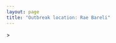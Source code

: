 ```yaml
---
layout: page
title: "Outbreak location: Rae Bareli"
---
```

<div id="mapid">
<script src="https://buda-magenta.github.io/hazard_map/load_map.js"></script>
><script>
var marker_outbreak = L.marker([26.250000, 81.250000],{"autoPan": true}).addTo(map); marker_outbreak.bindTooltip("Rae Bareli").openTooltip();

var circle_1 = L.circle([26.838100, 80.934600], {"pane": "markerPane", "color": "red", "fill": true, "fillOpacity": 0.2, "fillRule": "evenodd", "lineCap": "round", "lineJoin": "round", "opacity": 1.0, "radius": 439065, "stroke": true, "weight": 2}).addTo(map);
circle_1.bindTooltip("Lucknow<br>rank: 1<br>hazard index: 0.109766")

var circle_2 = L.circle([26.460914, 80.321759], {"pane": "markerPane", "color": "red", "fill": true, "fillOpacity": 0.2, "fillRule": "evenodd", "lineCap": "round", "lineJoin": "round", "opacity": 1.0, "radius": 243478, "stroke": true, "weight": 2}).addTo(map);
circle_2.bindTooltip("Kanpur<br>rank: 2<br>hazard index: 0.060870")

var circle_3 = L.circle([28.457876, 79.405571], {"pane": "markerPane", "color": "red", "fill": true, "fillOpacity": 0.2, "fillRule": "evenodd", "lineCap": "round", "lineJoin": "round", "opacity": 1.0, "radius": 211282, "stroke": true, "weight": 2}).addTo(map);
circle_3.bindTooltip("Bareilly<br>rank: 3<br>hazard index: 0.052821")

var circle_4 = L.circle([28.651718, 77.221939], {"pane": "markerPane", "color": "red", "fill": true, "fillOpacity": 0.2, "fillRule": "evenodd", "lineCap": "round", "lineJoin": "round", "opacity": 1.0, "radius": 119626, "stroke": true, "weight": 2}).addTo(map);
circle_4.bindTooltip("Delhi<br>rank: 4<br>hazard index: 0.029907")

var circle_5 = L.circle([25.476300, 80.339500], {"pane": "markerPane", "color": "red", "fill": true, "fillOpacity": 0.2, "fillRule": "evenodd", "lineCap": "round", "lineJoin": "round", "opacity": 1.0, "radius": 102892, "stroke": true, "weight": 2}).addTo(map);
circle_5.bindTooltip("Banda<br>rank: 5<br>hazard index: 0.025723")

var circle_6 = L.circle([25.795593, 82.488341], {"pane": "markerPane", "color": "red", "fill": true, "fillOpacity": 0.2, "fillRule": "evenodd", "lineCap": "round", "lineJoin": "round", "opacity": 1.0, "radius": 91949, "stroke": true, "weight": 2}).addTo(map);
circle_6.bindTooltip("Jaunpur<br>rank: 6<br>hazard index: 0.022987")

var circle_7 = L.circle([25.438130, 81.833800], {"pane": "markerPane", "color": "red", "fill": true, "fillOpacity": 0.2, "fillRule": "evenodd", "lineCap": "round", "lineJoin": "round", "opacity": 1.0, "radius": 78186, "stroke": true, "weight": 2}).addTo(map);
circle_7.bindTooltip("Allahabad<br>rank: 7<br>hazard index: 0.019547")

var circle_8 = L.circle([25.335649, 83.007629], {"pane": "markerPane", "color": "red", "fill": true, "fillOpacity": 0.2, "fillRule": "evenodd", "lineCap": "round", "lineJoin": "round", "opacity": 1.0, "radius": 52930, "stroke": true, "weight": 2}).addTo(map);
circle_8.bindTooltip("Varanasi<br>rank: 8<br>hazard index: 0.013233")

var circle_9 = L.circle([26.575504, 80.613762], {"pane": "markerPane", "color": "red", "fill": true, "fillOpacity": 0.2, "fillRule": "evenodd", "lineCap": "round", "lineJoin": "round", "opacity": 1.0, "radius": 15413, "stroke": true, "weight": 2}).addTo(map);
circle_9.bindTooltip("Unnao<br>rank: 9<br>hazard index: 0.003853")

var circle_10 = L.circle([25.531031, 78.652689], {"pane": "markerPane", "color": "red", "fill": true, "fillOpacity": 0.2, "fillRule": "evenodd", "lineCap": "round", "lineJoin": "round", "opacity": 1.0, "radius": 14405, "stroke": true, "weight": 2}).addTo(map);
circle_10.bindTooltip("Jhansi<br>rank: 10<br>hazard index: 0.003601")

var circle_11 = L.circle([26.671329, 83.364583], {"pane": "markerPane", "color": "red", "fill": true, "fillOpacity": 0.2, "fillRule": "evenodd", "lineCap": "round", "lineJoin": "round", "opacity": 1.0, "radius": 14153, "stroke": true, "weight": 2}).addTo(map);
circle_11.bindTooltip("Gorakhpur<br>rank: 11<br>hazard index: 0.003538")

var circle_12 = L.circle([28.863842, 78.805778], {"pane": "markerPane", "color": "red", "fill": true, "fillOpacity": 0.2, "fillRule": "evenodd", "lineCap": "round", "lineJoin": "round", "opacity": 1.0, "radius": 9772, "stroke": true, "weight": 2}).addTo(map);
circle_12.bindTooltip("Moradabad<br>rank: 12<br>hazard index: 0.002443")

var circle_13 = L.circle([27.733696, 81.477321], {"pane": "markerPane", "color": "red", "fill": true, "fillOpacity": 0.2, "fillRule": "evenodd", "lineCap": "round", "lineJoin": "round", "opacity": 1.0, "radius": 7390, "stroke": true, "weight": 2}).addTo(map);
circle_13.bindTooltip("Bahraich<br>rank: 13<br>hazard index: 0.001848")

var circle_14 = L.circle([19.075990, 72.877393], {"pane": "markerPane", "color": "red", "fill": true, "fillOpacity": 0.2, "fillRule": "evenodd", "lineCap": "round", "lineJoin": "round", "opacity": 1.0, "radius": 7172, "stroke": true, "weight": 2}).addTo(map);
circle_14.bindTooltip("Mumbai<br>rank: 14<br>hazard index: 0.001793")

var circle_15 = L.circle([27.175255, 78.009816], {"pane": "markerPane", "color": "red", "fill": true, "fillOpacity": 0.2, "fillRule": "evenodd", "lineCap": "round", "lineJoin": "round", "opacity": 1.0, "radius": 6753, "stroke": true, "weight": 2}).addTo(map);
circle_15.bindTooltip("Agra<br>rank: 15<br>hazard index: 0.001688")

var circle_16 = L.circle([27.109667, 81.918329], {"pane": "markerPane", "color": "red", "fill": true, "fillOpacity": 0.2, "fillRule": "evenodd", "lineCap": "round", "lineJoin": "round", "opacity": 1.0, "radius": 5635, "stroke": true, "weight": 2}).addTo(map);
circle_16.bindTooltip("Gonda<br>rank: 16<br>hazard index: 0.001409")

var circle_17 = L.circle([26.638076, 82.059024], {"pane": "markerPane", "color": "red", "fill": true, "fillOpacity": 0.2, "fillRule": "evenodd", "lineCap": "round", "lineJoin": "round", "opacity": 1.0, "radius": 5401, "stroke": true, "weight": 2}).addTo(map);
circle_17.bindTooltip("Faizabad<br>rank: 17<br>hazard index: 0.001350")

var circle_18 = L.circle([26.055318, 82.993139], {"pane": "markerPane", "color": "red", "fill": true, "fillOpacity": 0.2, "fillRule": "evenodd", "lineCap": "round", "lineJoin": "round", "opacity": 1.0, "radius": 5174, "stroke": true, "weight": 2}).addTo(map);
circle_18.bindTooltip("Nizamabad<br>rank: 18<br>hazard index: 0.001294")

var circle_19 = L.circle([27.437194, 79.489129], {"pane": "markerPane", "color": "red", "fill": true, "fillOpacity": 0.2, "fillRule": "evenodd", "lineCap": "round", "lineJoin": "round", "opacity": 1.0, "radius": 5038, "stroke": true, "weight": 2}).addTo(map);
circle_19.bindTooltip("Farrukhabad<br>rank: 19<br>hazard index: 0.001260")

var circle_20 = L.circle([29.000653, 77.768229], {"pane": "markerPane", "color": "red", "fill": true, "fillOpacity": 0.2, "fillRule": "evenodd", "lineCap": "round", "lineJoin": "round", "opacity": 1.0, "radius": 4905, "stroke": true, "weight": 2}).addTo(map);
circle_20.bindTooltip("Meerut<br>rank: 20<br>hazard index: 0.001226")

var circle_21 = L.circle([24.500000, 81.000000], {"pane": "markerPane", "color": "red", "fill": true, "fillOpacity": 0.2, "fillRule": "evenodd", "lineCap": "round", "lineJoin": "round", "opacity": 1.0, "radius": 4675, "stroke": true, "weight": 2}).addTo(map);
circle_21.bindTooltip("Satna<br>rank: 21<br>hazard index: 0.001169")

var circle_22 = L.circle([27.912633, 79.746563], {"pane": "markerPane", "color": "red", "fill": true, "fillOpacity": 0.2, "fillRule": "evenodd", "lineCap": "round", "lineJoin": "round", "opacity": 1.0, "radius": 4643, "stroke": true, "weight": 2}).addTo(map);
circle_22.bindTooltip("Shahjahanpur<br>rank: 22<br>hazard index: 0.001161")

var circle_23 = L.circle([23.258486, 77.401989], {"pane": "markerPane", "color": "red", "fill": true, "fillOpacity": 0.2, "fillRule": "evenodd", "lineCap": "round", "lineJoin": "round", "opacity": 1.0, "radius": 4337, "stroke": true, "weight": 2}).addTo(map);
circle_23.bindTooltip("Bhopal<br>rank: 23<br>hazard index: 0.001084")

var circle_24 = L.circle([27.209822, 79.048137], {"pane": "markerPane", "color": "red", "fill": true, "fillOpacity": 0.2, "fillRule": "evenodd", "lineCap": "round", "lineJoin": "round", "opacity": 1.0, "radius": 4324, "stroke": true, "weight": 2}).addTo(map);
circle_24.bindTooltip("Mainpuri<br>rank: 24<br>hazard index: 0.001081")

var circle_25 = L.circle([26.242511, 82.296169], {"pane": "markerPane", "color": "red", "fill": true, "fillOpacity": 0.2, "fillRule": "evenodd", "lineCap": "round", "lineJoin": "round", "opacity": 1.0, "radius": 4257, "stroke": true, "weight": 2}).addTo(map);
circle_25.bindTooltip("Sultanpur<br>rank: 25<br>hazard index: 0.001064")

var circle_26 = L.circle([27.876990, 78.137290], {"pane": "markerPane", "color": "red", "fill": true, "fillOpacity": 0.2, "fillRule": "evenodd", "lineCap": "round", "lineJoin": "round", "opacity": 1.0, "radius": 4081, "stroke": true, "weight": 2}).addTo(map);
circle_26.bindTooltip("Aligarh<br>rank: 26<br>hazard index: 0.001020")

var circle_27 = L.circle([24.759267, 81.655000], {"pane": "markerPane", "color": "red", "fill": true, "fillOpacity": 0.2, "fillRule": "evenodd", "lineCap": "round", "lineJoin": "round", "opacity": 1.0, "radius": 3923, "stroke": true, "weight": 2}).addTo(map);
circle_27.bindTooltip("Rewa<br>rank: 27<br>hazard index: 0.000981")

var circle_28 = L.circle([27.338577, 80.097526], {"pane": "markerPane", "color": "red", "fill": true, "fillOpacity": 0.2, "fillRule": "evenodd", "lineCap": "round", "lineJoin": "round", "opacity": 1.0, "radius": 3724, "stroke": true, "weight": 2}).addTo(map);
circle_28.bindTooltip("Hardoi<br>rank: 28<br>hazard index: 0.000931")

var circle_29 = L.circle([28.794068, 79.185930], {"pane": "markerPane", "color": "red", "fill": true, "fillOpacity": 0.2, "fillRule": "evenodd", "lineCap": "round", "lineJoin": "round", "opacity": 1.0, "radius": 3542, "stroke": true, "weight": 2}).addTo(map);
circle_29.bindTooltip("Rampur<br>rank: 29<br>hazard index: 0.000886")

var circle_30 = L.circle([28.495208, 80.107541], {"pane": "markerPane", "color": "red", "fill": true, "fillOpacity": 0.2, "fillRule": "evenodd", "lineCap": "round", "lineJoin": "round", "opacity": 1.0, "radius": 3542, "stroke": true, "weight": 2}).addTo(map);
circle_30.bindTooltip("Pilibhit<br>rank: 30<br>hazard index: 0.000886")

var circle_31 = L.circle([26.269721, 82.994425], {"pane": "markerPane", "color": "red", "fill": true, "fillOpacity": 0.2, "fillRule": "evenodd", "lineCap": "round", "lineJoin": "round", "opacity": 1.0, "radius": 3514, "stroke": true, "weight": 2}).addTo(map);
circle_31.bindTooltip("Burhanpur<br>rank: 31<br>hazard index: 0.000879")

var circle_32 = L.circle([27.504639, 80.829466], {"pane": "markerPane", "color": "red", "fill": true, "fillOpacity": 0.2, "fillRule": "evenodd", "lineCap": "round", "lineJoin": "round", "opacity": 1.0, "radius": 3351, "stroke": true, "weight": 2}).addTo(map);
circle_32.bindTooltip("Sitapur<br>rank: 32<br>hazard index: 0.000838")

var circle_33 = L.circle([25.843539, 80.918004], {"pane": "markerPane", "color": "red", "fill": true, "fillOpacity": 0.2, "fillRule": "evenodd", "lineCap": "round", "lineJoin": "round", "opacity": 1.0, "radius": 3230, "stroke": true, "weight": 2}).addTo(map);
circle_33.bindTooltip("Fatehpur<br>rank: 33<br>hazard index: 0.000808")

var circle_34 = L.circle([25.895924, 82.437716], {"pane": "markerPane", "color": "red", "fill": true, "fillOpacity": 0.2, "fillRule": "evenodd", "lineCap": "round", "lineJoin": "round", "opacity": 1.0, "radius": 2997, "stroke": true, "weight": 2}).addTo(map);
circle_34.bindTooltip("Badlapur<br>rank: 34<br>hazard index: 0.000749")

var circle_35 = L.circle([27.985060, 80.753845], {"pane": "markerPane", "color": "red", "fill": true, "fillOpacity": 0.2, "fillRule": "evenodd", "lineCap": "round", "lineJoin": "round", "opacity": 1.0, "radius": 2748, "stroke": true, "weight": 2}).addTo(map);
circle_35.bindTooltip("Lakhimpur<br>rank: 35<br>hazard index: 0.000687")

var circle_36 = L.circle([26.022697, 83.028873], {"pane": "markerPane", "color": "red", "fill": true, "fillOpacity": 0.2, "fillRule": "evenodd", "lineCap": "round", "lineJoin": "round", "opacity": 1.0, "radius": 2667, "stroke": true, "weight": 2}).addTo(map);
circle_36.bindTooltip("Azamgarh<br>rank: 36<br>hazard index: 0.000667")

var circle_37 = L.circle([28.740613, 77.835426], {"pane": "markerPane", "color": "red", "fill": true, "fillOpacity": 0.2, "fillRule": "evenodd", "lineCap": "round", "lineJoin": "round", "opacity": 1.0, "radius": 2648, "stroke": true, "weight": 2}).addTo(map);
circle_37.bindTooltip("Hapur<br>rank: 37<br>hazard index: 0.000662")

var circle_38 = L.circle([28.068312, 79.046073], {"pane": "markerPane", "color": "red", "fill": true, "fillOpacity": 0.2, "fillRule": "evenodd", "lineCap": "round", "lineJoin": "round", "opacity": 1.0, "radius": 2242, "stroke": true, "weight": 2}).addTo(map);
circle_38.bindTooltip("Budaun<br>rank: 38<br>hazard index: 0.000561")

var circle_39 = L.circle([25.609324, 85.123525], {"pane": "markerPane", "color": "red", "fill": true, "fillOpacity": 0.2, "fillRule": "evenodd", "lineCap": "round", "lineJoin": "round", "opacity": 1.0, "radius": 2237, "stroke": true, "weight": 2}).addTo(map);
circle_39.bindTooltip("Patna<br>rank: 39<br>hazard index: 0.000559")

var circle_40 = L.circle([25.935955, 79.424328], {"pane": "markerPane", "color": "red", "fill": true, "fillOpacity": 0.2, "fillRule": "evenodd", "lineCap": "round", "lineJoin": "round", "opacity": 1.0, "radius": 2211, "stroke": true, "weight": 2}).addTo(map);
circle_40.bindTooltip("Orai<br>rank: 40<br>hazard index: 0.000553")

var circle_41 = L.circle([22.541418, 88.357691], {"pane": "markerPane", "color": "red", "fill": true, "fillOpacity": 0.2, "fillRule": "evenodd", "lineCap": "round", "lineJoin": "round", "opacity": 1.0, "radius": 2071, "stroke": true, "weight": 2}).addTo(map);
circle_41.bindTooltip("Kolkata<br>rank: 41<br>hazard index: 0.000518")

var circle_42 = L.circle([26.724789, 82.793269], {"pane": "markerPane", "color": "red", "fill": true, "fillOpacity": 0.2, "fillRule": "evenodd", "lineCap": "round", "lineJoin": "round", "opacity": 1.0, "radius": 2056, "stroke": true, "weight": 2}).addTo(map);
circle_42.bindTooltip("Basti<br>rank: 42<br>hazard index: 0.000514")

var circle_43 = L.circle([28.923397, 78.488317], {"pane": "markerPane", "color": "red", "fill": true, "fillOpacity": 0.2, "fillRule": "evenodd", "lineCap": "round", "lineJoin": "round", "opacity": 1.0, "radius": 1985, "stroke": true, "weight": 2}).addTo(map);
circle_43.bindTooltip("Amroha<br>rank: 43<br>hazard index: 0.000496")

var circle_44 = L.circle([28.753900, 77.399900], {"pane": "markerPane", "color": "red", "fill": true, "fillOpacity": 0.2, "fillRule": "evenodd", "lineCap": "round", "lineJoin": "round", "opacity": 1.0, "radius": 1869, "stroke": true, "weight": 2}).addTo(map);
circle_44.bindTooltip("Khora<br>rank: 44<br>hazard index: 0.000467")

var circle_45 = L.circle([26.148658, 85.340013], {"pane": "markerPane", "color": "red", "fill": true, "fillOpacity": 0.2, "fillRule": "evenodd", "lineCap": "round", "lineJoin": "round", "opacity": 1.0, "radius": 1805, "stroke": true, "weight": 2}).addTo(map);
circle_45.bindTooltip("Muzaffarpur<br>rank: 45<br>hazard index: 0.000451")

var circle_46 = L.circle([28.428262, 77.002700], {"pane": "markerPane", "color": "red", "fill": true, "fillOpacity": 0.2, "fillRule": "evenodd", "lineCap": "round", "lineJoin": "round", "opacity": 1.0, "radius": 1691, "stroke": true, "weight": 2}).addTo(map);
circle_46.bindTooltip("Gurgaon<br>rank: 46<br>hazard index: 0.000423")

var circle_47 = L.circle([12.979120, 77.591300], {"pane": "markerPane", "color": "red", "fill": true, "fillOpacity": 0.2, "fillRule": "evenodd", "lineCap": "round", "lineJoin": "round", "opacity": 1.0, "radius": 1641, "stroke": true, "weight": 2}).addTo(map);
circle_47.bindTooltip("Bangalore<br>rank: 47<br>hazard index: 0.000410")

var circle_48 = L.circle([25.196826, 76.000893], {"pane": "markerPane", "color": "red", "fill": true, "fillOpacity": 0.2, "fillRule": "evenodd", "lineCap": "round", "lineJoin": "round", "opacity": 1.0, "radius": 1626, "stroke": true, "weight": 2}).addTo(map);
circle_48.bindTooltip("Kota<br>rank: 48<br>hazard index: 0.000407")

var circle_49 = L.circle([27.633333, 77.583333], {"pane": "markerPane", "color": "red", "fill": true, "fillOpacity": 0.2, "fillRule": "evenodd", "lineCap": "round", "lineJoin": "round", "opacity": 1.0, "radius": 1581, "stroke": true, "weight": 2}).addTo(map);
circle_49.bindTooltip("Mathura<br>rank: 49<br>hazard index: 0.000395")

var circle_50 = L.circle([28.402979, 77.310384], {"pane": "markerPane", "color": "red", "fill": true, "fillOpacity": 0.2, "fillRule": "evenodd", "lineCap": "round", "lineJoin": "round", "opacity": 1.0, "radius": 1552, "stroke": true, "weight": 2}).addTo(map);
circle_50.bindTooltip("Faridabad<br>rank: 50<br>hazard index: 0.000388")

var circle_51 = L.circle([25.773344, 84.784977], {"pane": "markerPane", "color": "red", "fill": true, "fillOpacity": 0.2, "fillRule": "evenodd", "lineCap": "round", "lineJoin": "round", "opacity": 1.0, "radius": 1502, "stroke": true, "weight": 2}).addTo(map);
circle_51.bindTooltip("Chapra<br>rank: 51<br>hazard index: 0.000376")

var circle_52 = L.circle([24.935635, 82.647701], {"pane": "markerPane", "color": "red", "fill": true, "fillOpacity": 0.2, "fillRule": "evenodd", "lineCap": "round", "lineJoin": "round", "opacity": 1.0, "radius": 1499, "stroke": true, "weight": 2}).addTo(map);
circle_52.bindTooltip("Mirzapur<br>rank: 52<br>hazard index: 0.000375")

var circle_53 = L.circle([27.883846, 78.634890], {"pane": "markerPane", "color": "red", "fill": true, "fillOpacity": 0.2, "fillRule": "evenodd", "lineCap": "round", "lineJoin": "round", "opacity": 1.0, "radius": 1426, "stroke": true, "weight": 2}).addTo(map);
circle_53.bindTooltip("Kasganj<br>rank: 53<br>hazard index: 0.000357")

var circle_54 = L.circle([25.565691, 80.063489], {"pane": "markerPane", "color": "red", "fill": true, "fillOpacity": 0.2, "fillRule": "evenodd", "lineCap": "round", "lineJoin": "round", "opacity": 1.0, "radius": 1425, "stroke": true, "weight": 2}).addTo(map);
circle_54.bindTooltip("Khanna<br>rank: 54<br>hazard index: 0.000356")

var circle_55 = L.circle([28.570784, 77.327107], {"pane": "markerPane", "color": "red", "fill": true, "fillOpacity": 0.2, "fillRule": "evenodd", "lineCap": "round", "lineJoin": "round", "opacity": 1.0, "radius": 1345, "stroke": true, "weight": 2}).addTo(map);
circle_55.bindTooltip("Noida<br>rank: 55<br>hazard index: 0.000336")

var circle_56 = L.circle([29.214460, 79.527918], {"pane": "markerPane", "color": "red", "fill": true, "fillOpacity": 0.2, "fillRule": "evenodd", "lineCap": "round", "lineJoin": "round", "opacity": 1.0, "radius": 1342, "stroke": true, "weight": 2}).addTo(map);
circle_56.bindTooltip("Haldwani<br>rank: 56<br>hazard index: 0.000336")

var circle_57 = L.circle([25.603508, 83.507454], {"pane": "markerPane", "color": "red", "fill": true, "fillOpacity": 0.2, "fillRule": "evenodd", "lineCap": "round", "lineJoin": "round", "opacity": 1.0, "radius": 1313, "stroke": true, "weight": 2}).addTo(map);
circle_57.bindTooltip("Ghazipur<br>rank: 57<br>hazard index: 0.000328")

var circle_58 = L.circle([24.700385, 78.518668], {"pane": "markerPane", "color": "red", "fill": true, "fillOpacity": 0.2, "fillRule": "evenodd", "lineCap": "round", "lineJoin": "round", "opacity": 1.0, "radius": 1312, "stroke": true, "weight": 2}).addTo(map);
circle_58.bindTooltip("Lalitpur<br>rank: 58<br>hazard index: 0.000328")

var circle_59 = L.circle([25.954628, 83.647350], {"pane": "markerPane", "color": "red", "fill": true, "fillOpacity": 0.2, "fillRule": "evenodd", "lineCap": "round", "lineJoin": "round", "opacity": 1.0, "radius": 1232, "stroke": true, "weight": 2}).addTo(map);
circle_59.bindTooltip("Maunath Bhanjan<br>rank: 59<br>hazard index: 0.000308")

var circle_60 = L.circle([28.901090, 76.580193], {"pane": "markerPane", "color": "red", "fill": true, "fillOpacity": 0.2, "fillRule": "evenodd", "lineCap": "round", "lineJoin": "round", "opacity": 1.0, "radius": 1230, "stroke": true, "weight": 2}).addTo(map);
circle_60.bindTooltip("Rohtak<br>rank: 60<br>hazard index: 0.000308")

var circle_61 = L.circle([25.280733, 83.125128], {"pane": "markerPane", "color": "red", "fill": true, "fillOpacity": 0.2, "fillRule": "evenodd", "lineCap": "round", "lineJoin": "round", "opacity": 1.0, "radius": 1203, "stroke": true, "weight": 2}).addTo(map);
circle_61.bindTooltip("Mughal Sarai<br>rank: 61<br>hazard index: 0.000301")

var circle_62 = L.circle([26.439874, 80.018000], {"pane": "markerPane", "color": "red", "fill": true, "fillOpacity": 0.2, "fillRule": "evenodd", "lineCap": "round", "lineJoin": "round", "opacity": 1.0, "radius": 1180, "stroke": true, "weight": 2}).addTo(map);
circle_62.bindTooltip("Akbarpur<br>rank: 62<br>hazard index: 0.000295")

var circle_63 = L.circle([30.909016, 75.851601], {"pane": "markerPane", "color": "red", "fill": true, "fillOpacity": 0.2, "fillRule": "evenodd", "lineCap": "round", "lineJoin": "round", "opacity": 1.0, "radius": 1081, "stroke": true, "weight": 2}).addTo(map);
circle_63.bindTooltip("Ludhiana<br>rank: 63<br>hazard index: 0.000270")

var circle_64 = L.circle([19.194329, 72.970178], {"pane": "markerPane", "color": "red", "fill": true, "fillOpacity": 0.2, "fillRule": "evenodd", "lineCap": "round", "lineJoin": "round", "opacity": 1.0, "radius": 1045, "stroke": true, "weight": 2}).addTo(map);
circle_64.bindTooltip("Thane<br>rank: 64<br>hazard index: 0.000261")

var circle_65 = L.circle([29.988077, 77.508130], {"pane": "markerPane", "color": "red", "fill": true, "fillOpacity": 0.2, "fillRule": "evenodd", "lineCap": "round", "lineJoin": "round", "opacity": 1.0, "radius": 1019, "stroke": true, "weight": 2}).addTo(map);
circle_65.bindTooltip("Saharanpur<br>rank: 65<br>hazard index: 0.000255")

var circle_66 = L.circle([28.488378, 78.735249], {"pane": "markerPane", "color": "red", "fill": true, "fillOpacity": 0.2, "fillRule": "evenodd", "lineCap": "round", "lineJoin": "round", "opacity": 1.0, "radius": 939, "stroke": true, "weight": 2}).addTo(map);
circle_66.bindTooltip("Chandausi<br>rank: 66<br>hazard index: 0.000235")

var circle_67 = L.circle([17.388786, 78.461065], {"pane": "markerPane", "color": "red", "fill": true, "fillOpacity": 0.2, "fillRule": "evenodd", "lineCap": "round", "lineJoin": "round", "opacity": 1.0, "radius": 914, "stroke": true, "weight": 2}).addTo(map);
circle_67.bindTooltip("Hyderabad<br>rank: 67<br>hazard index: 0.000229")

var circle_68 = L.circle([20.011247, 73.790236], {"pane": "markerPane", "color": "red", "fill": true, "fillOpacity": 0.2, "fillRule": "evenodd", "lineCap": "round", "lineJoin": "round", "opacity": 1.0, "radius": 854, "stroke": true, "weight": 2}).addTo(map);
circle_68.bindTooltip("Nashik<br>rank: 68<br>hazard index: 0.000214")

var circle_69 = L.circle([23.160894, 79.949770], {"pane": "markerPane", "color": "red", "fill": true, "fillOpacity": 0.2, "fillRule": "evenodd", "lineCap": "round", "lineJoin": "round", "opacity": 1.0, "radius": 852, "stroke": true, "weight": 2}).addTo(map);
circle_69.bindTooltip("Jabalpur<br>rank: 69<br>hazard index: 0.000213")

var circle_70 = L.circle([23.021624, 72.579707], {"pane": "markerPane", "color": "red", "fill": true, "fillOpacity": 0.2, "fillRule": "evenodd", "lineCap": "round", "lineJoin": "round", "opacity": 1.0, "radius": 776, "stroke": true, "weight": 2}).addTo(map);
circle_70.bindTooltip("Ahmedabad<br>rank: 70<br>hazard index: 0.000194")

var circle_71 = L.circle([26.915458, 75.818982], {"pane": "markerPane", "color": "red", "fill": true, "fillOpacity": 0.2, "fillRule": "evenodd", "lineCap": "round", "lineJoin": "round", "opacity": 1.0, "radius": 772, "stroke": true, "weight": 2}).addTo(map);
circle_71.bindTooltip("Jaipur<br>rank: 71<br>hazard index: 0.000193")

var circle_72 = L.circle([28.969640, 79.379747], {"pane": "markerPane", "color": "red", "fill": true, "fillOpacity": 0.2, "fillRule": "evenodd", "lineCap": "round", "lineJoin": "round", "opacity": 1.0, "radius": 735, "stroke": true, "weight": 2}).addTo(map);
circle_72.bindTooltip("Rudrapur City<br>rank: 72<br>hazard index: 0.000184")

var circle_73 = L.circle([29.003314, 77.016732], {"pane": "markerPane", "color": "red", "fill": true, "fillOpacity": 0.2, "fillRule": "evenodd", "lineCap": "round", "lineJoin": "round", "opacity": 1.0, "radius": 687, "stroke": true, "weight": 2}).addTo(map);
circle_73.bindTooltip("Sonipat<br>rank: 73<br>hazard index: 0.000172")

var circle_74 = L.circle([28.733400, 77.298600], {"pane": "markerPane", "color": "red", "fill": true, "fillOpacity": 0.2, "fillRule": "evenodd", "lineCap": "round", "lineJoin": "round", "opacity": 1.0, "radius": 682, "stroke": true, "weight": 2}).addTo(map);
circle_74.bindTooltip("Loni<br>rank: 74<br>hazard index: 0.000171")

var circle_75 = L.circle([25.720581, 85.255560], {"pane": "markerPane", "color": "red", "fill": true, "fillOpacity": 0.2, "fillRule": "evenodd", "lineCap": "round", "lineJoin": "round", "opacity": 1.0, "radius": 677, "stroke": true, "weight": 2}).addTo(map);
circle_75.bindTooltip("Hajipur<br>rank: 75<br>hazard index: 0.000169")

var circle_76 = L.circle([30.733442, 76.779714], {"pane": "markerPane", "color": "red", "fill": true, "fillOpacity": 0.2, "fillRule": "evenodd", "lineCap": "round", "lineJoin": "round", "opacity": 1.0, "radius": 659, "stroke": true, "weight": 2}).addTo(map);
circle_76.bindTooltip("Chandigarh<br>rank: 76<br>hazard index: 0.000165")

var circle_77 = L.circle([13.083694, 80.270186], {"pane": "markerPane", "color": "red", "fill": true, "fillOpacity": 0.2, "fillRule": "evenodd", "lineCap": "round", "lineJoin": "round", "opacity": 1.0, "radius": 659, "stroke": true, "weight": 2}).addTo(map);
circle_77.bindTooltip("Chennai<br>rank: 77<br>hazard index: 0.000165")

var circle_78 = L.circle([29.211757, 78.961731], {"pane": "markerPane", "color": "red", "fill": true, "fillOpacity": 0.2, "fillRule": "evenodd", "lineCap": "round", "lineJoin": "round", "opacity": 1.0, "radius": 646, "stroke": true, "weight": 2}).addTo(map);
circle_78.bindTooltip("Kashipur<br>rank: 78<br>hazard index: 0.000162")

var circle_79 = L.circle([18.521428, 73.854454], {"pane": "markerPane", "color": "red", "fill": true, "fillOpacity": 0.2, "fillRule": "evenodd", "lineCap": "round", "lineJoin": "round", "opacity": 1.0, "radius": 643, "stroke": true, "weight": 2}).addTo(map);
circle_79.bindTooltip("Pune<br>rank: 79<br>hazard index: 0.000161")

var circle_80 = L.circle([30.325565, 78.043681], {"pane": "markerPane", "color": "red", "fill": true, "fillOpacity": 0.2, "fillRule": "evenodd", "lineCap": "round", "lineJoin": "round", "opacity": 1.0, "radius": 614, "stroke": true, "weight": 2}).addTo(map);
circle_80.bindTooltip("Dehradun<br>rank: 80<br>hazard index: 0.000154")

var circle_81 = L.circle([26.423847, 83.762732], {"pane": "markerPane", "color": "red", "fill": true, "fillOpacity": 0.2, "fillRule": "evenodd", "lineCap": "round", "lineJoin": "round", "opacity": 1.0, "radius": 598, "stroke": true, "weight": 2}).addTo(map);
circle_81.bindTooltip("Deoria<br>rank: 81<br>hazard index: 0.000150")

var circle_82 = L.circle([24.197443, 82.666145], {"pane": "markerPane", "color": "red", "fill": true, "fillOpacity": 0.2, "fillRule": "evenodd", "lineCap": "round", "lineJoin": "round", "opacity": 1.0, "radius": 580, "stroke": true, "weight": 2}).addTo(map);
circle_82.bindTooltip("Singrauli<br>rank: 82<br>hazard index: 0.000145")

var circle_83 = L.circle([26.718324, 79.090254], {"pane": "markerPane", "color": "red", "fill": true, "fillOpacity": 0.2, "fillRule": "evenodd", "lineCap": "round", "lineJoin": "round", "opacity": 1.0, "radius": 576, "stroke": true, "weight": 2}).addTo(map);
circle_83.bindTooltip("Etawah<br>rank: 83<br>hazard index: 0.000144")

var circle_84 = L.circle([27.059011, 84.206464], {"pane": "markerPane", "color": "red", "fill": true, "fillOpacity": 0.2, "fillRule": "evenodd", "lineCap": "round", "lineJoin": "round", "opacity": 1.0, "radius": 576, "stroke": true, "weight": 2}).addTo(map);
circle_84.bindTooltip("Bagaha<br>rank: 84<br>hazard index: 0.000144")

var circle_85 = L.circle([26.203725, 78.157363], {"pane": "markerPane", "color": "red", "fill": true, "fillOpacity": 0.2, "fillRule": "evenodd", "lineCap": "round", "lineJoin": "round", "opacity": 1.0, "radius": 548, "stroke": true, "weight": 2}).addTo(map);
circle_85.bindTooltip("Gwalior<br>rank: 85<br>hazard index: 0.000137")

var circle_86 = L.circle([31.634308, 74.873679], {"pane": "markerPane", "color": "red", "fill": true, "fillOpacity": 0.2, "fillRule": "evenodd", "lineCap": "round", "lineJoin": "round", "opacity": 1.0, "radius": 545, "stroke": true, "weight": 2}).addTo(map);
circle_86.bindTooltip("Amritsar<br>rank: 86<br>hazard index: 0.000136")

var circle_87 = L.circle([19.169335, 77.311013], {"pane": "markerPane", "color": "red", "fill": true, "fillOpacity": 0.2, "fillRule": "evenodd", "lineCap": "round", "lineJoin": "round", "opacity": 1.0, "radius": 545, "stroke": true, "weight": 2}).addTo(map);
circle_87.bindTooltip("Nanded Waghala<br>rank: 87<br>hazard index: 0.000136")

var circle_88 = L.circle([28.660965, 76.834676], {"pane": "markerPane", "color": "red", "fill": true, "fillOpacity": 0.2, "fillRule": "evenodd", "lineCap": "round", "lineJoin": "round", "opacity": 1.0, "radius": 542, "stroke": true, "weight": 2}).addTo(map);
circle_88.bindTooltip("Bahadurgarh<br>rank: 88<br>hazard index: 0.000136")

var circle_89 = L.circle([26.131004, 84.391257], {"pane": "markerPane", "color": "red", "fill": true, "fillOpacity": 0.2, "fillRule": "evenodd", "lineCap": "round", "lineJoin": "round", "opacity": 1.0, "radius": 515, "stroke": true, "weight": 2}).addTo(map);
circle_89.bindTooltip("Siwan<br>rank: 89<br>hazard index: 0.000129")

var circle_90 = L.circle([29.391275, 76.977167], {"pane": "markerPane", "color": "red", "fill": true, "fillOpacity": 0.2, "fillRule": "evenodd", "lineCap": "round", "lineJoin": "round", "opacity": 1.0, "radius": 502, "stroke": true, "weight": 2}).addTo(map);
circle_90.bindTooltip("Panipat<br>rank: 90<br>hazard index: 0.000126")

var circle_91 = L.circle([31.292011, 75.568058], {"pane": "markerPane", "color": "red", "fill": true, "fillOpacity": 0.2, "fillRule": "evenodd", "lineCap": "round", "lineJoin": "round", "opacity": 1.0, "radius": 484, "stroke": true, "weight": 2}).addTo(map);
circle_91.bindTooltip("Jalandhar<br>rank: 91<br>hazard index: 0.000121")

var circle_92 = L.circle([25.877933, 84.119959], {"pane": "markerPane", "color": "red", "fill": true, "fillOpacity": 0.2, "fillRule": "evenodd", "lineCap": "round", "lineJoin": "round", "opacity": 1.0, "radius": 463, "stroke": true, "weight": 2}).addTo(map);
circle_92.bindTooltip("Ballia<br>rank: 92<br>hazard index: 0.000116")

var circle_93 = L.circle([22.720362, 75.868200], {"pane": "markerPane", "color": "red", "fill": true, "fillOpacity": 0.2, "fillRule": "evenodd", "lineCap": "round", "lineJoin": "round", "opacity": 1.0, "radius": 405, "stroke": true, "weight": 2}).addTo(map);
circle_93.bindTooltip("Indore<br>rank: 93<br>hazard index: 0.000101")

var circle_94 = L.circle([29.301826, 76.338471], {"pane": "markerPane", "color": "red", "fill": true, "fillOpacity": 0.2, "fillRule": "evenodd", "lineCap": "round", "lineJoin": "round", "opacity": 1.0, "radius": 389, "stroke": true, "weight": 2}).addTo(map);
circle_94.bindTooltip("Jind<br>rank: 94<br>hazard index: 0.000097")

var circle_95 = L.circle([15.398403, 73.812918], {"pane": "markerPane", "color": "red", "fill": true, "fillOpacity": 0.2, "fillRule": "evenodd", "lineCap": "round", "lineJoin": "round", "opacity": 1.0, "radius": 383, "stroke": true, "weight": 2}).addTo(map);
circle_95.bindTooltip("Vasco Da Gama<br>rank: 95<br>hazard index: 0.000096")

var circle_96 = L.circle([25.623457, 84.596839], {"pane": "markerPane", "color": "red", "fill": true, "fillOpacity": 0.2, "fillRule": "evenodd", "lineCap": "round", "lineJoin": "round", "opacity": 1.0, "radius": 380, "stroke": true, "weight": 2}).addTo(map);
circle_96.bindTooltip("Arrah<br>rank: 96<br>hazard index: 0.000095")

var circle_97 = L.circle([25.560900, 87.647654], {"pane": "markerPane", "color": "red", "fill": true, "fillOpacity": 0.2, "fillRule": "evenodd", "lineCap": "round", "lineJoin": "round", "opacity": 1.0, "radius": 379, "stroke": true, "weight": 2}).addTo(map);
circle_97.bindTooltip("Katihar<br>rank: 97<br>hazard index: 0.000095")

var circle_98 = L.circle([26.180598, 91.753943], {"pane": "markerPane", "color": "red", "fill": true, "fillOpacity": 0.2, "fillRule": "evenodd", "lineCap": "round", "lineJoin": "round", "opacity": 1.0, "radius": 376, "stroke": true, "weight": 2}).addTo(map);
circle_98.bindTooltip("Guwahati<br>rank: 98<br>hazard index: 0.000094")

var circle_99 = L.circle([20.266777, 85.843559], {"pane": "markerPane", "color": "red", "fill": true, "fillOpacity": 0.2, "fillRule": "evenodd", "lineCap": "round", "lineJoin": "round", "opacity": 1.0, "radius": 374, "stroke": true, "weight": 2}).addTo(map);
circle_99.bindTooltip("Bhubaneswar<br>rank: 99<br>hazard index: 0.000094")

var circle_100 = L.circle([29.448006, 77.740685], {"pane": "markerPane", "color": "red", "fill": true, "fillOpacity": 0.2, "fillRule": "evenodd", "lineCap": "round", "lineJoin": "round", "opacity": 1.0, "radius": 372, "stroke": true, "weight": 2}).addTo(map);
circle_100.bindTooltip("Muzaffarnagar<br>rank: 100<br>hazard index: 0.000093")
</script>
</div>